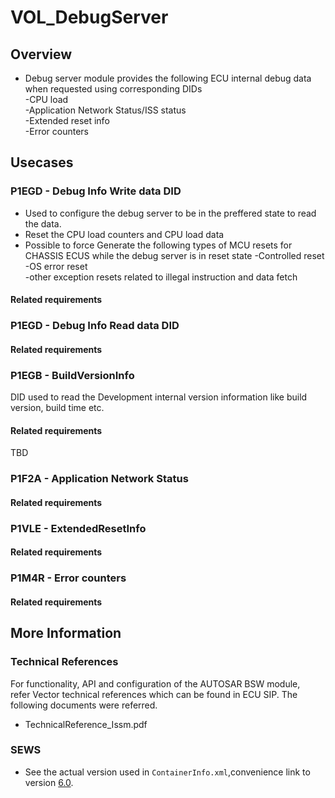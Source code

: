 # VOL_DebugServer

## Overview

* Debug server module provides the following ECU internal debug data when requested using corresponding DIDs<br/>
    -CPU load<br/>
    -Application Network Status/ISS status<br/>
    -Extended reset info<br/>
    -Error counters
	
## Usecases

### P1EGD - Debug Info Write data DID

* Used to configure the debug server to be in the preffered state to read the data.
* Reset the CPU load counters and CPU load data
* Possible to force Generate the following types of MCU resets for CHASSIS ECUS while the debug server is in reset state
   -Controlled reset<br/>
   -OS error reset<br/>
   -other exception resets related to illegal instruction and data fetch


#### Related requirements

### P1EGD - Debug Info Read data DID

#### Related requirements

### P1EGB - BuildVersionInfo

DID used to read the Development internal version information like build version, build time etc.

#### Related requirements

TBD

### P1F2A - Application Network Status

#### Related requirements

### P1VLE - ExtendedResetInfo

#### Related requirements

### P1M4R - Error counters

#### Related requirements

## More Information

### Technical References

  For functionality, API and configuration of the AUTOSAR BSW module,<br/> refer Vector technical references which can be found in ECU SIP.
  The following documents were referred.
* TechnicalReference_Issm.pdf

### SEWS

* See the actual version used in `ContainerInfo.xml`,convenience link to version [6.0](https://sews.volvo.net/Sews2/ViewData/ViewContainerData.aspx?ContainerId=26026).

